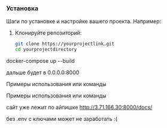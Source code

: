 ### Установка

Шаги по установке и настройке вашего проекта. Например:

1. Клонируйте репозиторий:
   ```bash
   git clone https://yourprojectlink.git
   cd yourprojectdirectory
   
docker-compose up --build

дальше будет в 0.0.0.0:8000

Примеры использования или команды

Примеры использования или команды

сайт уже лежит по айпишке http://3.71.166.30:8000/docs/

без .env с ключами может не заработать :(